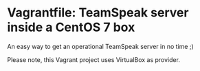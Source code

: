 # Vagrantfile: TeamSpeak server inside a CentOS 7 box

An easy way to get an operational TeamSpeak server in no time ;)

Please note, this Vagrant project uses VirtualBox as provider.
